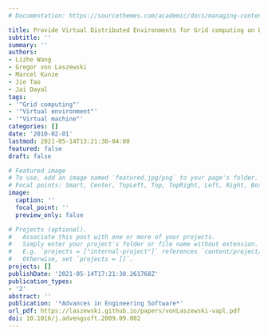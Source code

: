 ```yaml
---
# Documentation: https://sourcethemes.com/academic/docs/managing-content/

title: Provide Virtual Distributed Environments for Grid computing on Demand
subtitle: ''
summary: ''
authors:
- Lizhe Wang
- Gregor von Laszewski
- Marcel Kunze
- Jie Tao
- Jai Dayal
tags:
- '"Grid computing"'
- '"Virtual environment"'
- '"Virtual machine"'
categories: []
date: '2010-02-01'
lastmod: 2021-05-14T13:21:30-04:00
featured: false
draft: false

# Featured image
# To use, add an image named `featured.jpg/png` to your page's folder.
# Focal points: Smart, Center, TopLeft, Top, TopRight, Left, Right, BottomLeft, Bottom, BottomRight.
image:
  caption: ''
  focal_point: ''
  preview_only: false

# Projects (optional).
#   Associate this post with one or more of your projects.
#   Simply enter your project's folder or file name without extension.
#   E.g. `projects = ["internal-project"]` references `content/project/deep-learning/index.md`.
#   Otherwise, set `projects = []`.
projects: []
publishDate: '2021-05-14T17:21:30.261768Z'
publication_types:
- '2'
abstract: ''
publication: '*Advances in Engineering Software*'
url_pdf: https://laszewski.github.io/papers/vonLaszewski-vapl.pdf
doi: 10.1016/j.advengsoft.2009.09.002
---
```

